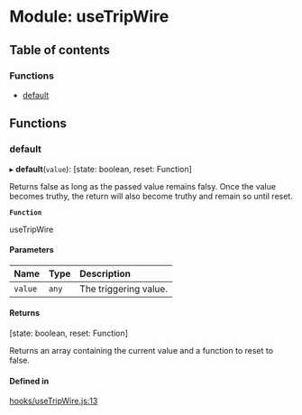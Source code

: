 # Module: useTripWire

## Table of contents

### Functions

- [default](useTripWire.md#default)

## Functions

### default

▸ **default**(`value`): [state: boolean, reset: Function]

Returns false as long as the passed value remains falsy. Once the value becomes
truthy, the return will also become truthy and remain so until reset.

**`Function`**

useTripWire

#### Parameters

| Name | Type | Description |
| :------ | :------ | :------ |
| `value` | `any` | The triggering value. |

#### Returns

[state: boolean, reset: Function]

Returns an array containing the current
value and a function to reset to false.

#### Defined in

[hooks/useTripWire.js:13](https://github.com/Twipped/hooks/blob/86a2b07/hooks/useTripWire.js#L13)
